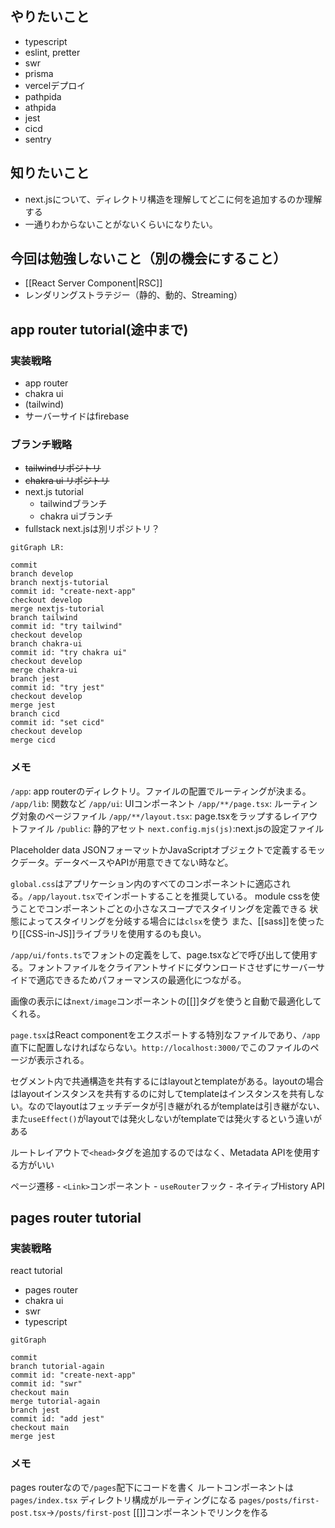 ## やりたいこと
- typescript
- eslint, pretter
- swr
- prisma
- vercelデプロイ
- pathpida
- athpida
- jest
- cicd
- sentry

## 知りたいこと
- next.jsについて、ディレクトリ構造を理解してどこに何を追加するのか理解する
- 一通りわからないことがないくらいになりたい。
## 今回は勉強しないこと（別の機会にすること）
- [[React Server Component|RSC]]
- レンダリングストラテジー（静的、動的、Streaming）

## app router tutorial(途中まで)
### 実装戦略
- app router
- chakra ui
- (tailwind)
- サーバーサイドはfirebase
### ブランチ戦略
- ~~tailwindリポジトリ~~
- ~~chakra ui リポジトリ~~
- next.js tutorial
	- tailwindブランチ
	- chakra uiブランチ
- fullstack next.jsは別リポジトリ？
```mermaid
gitGraph LR:

commit
branch develop
branch nextjs-tutorial
commit id: "create-next-app"
checkout develop
merge nextjs-tutorial
branch tailwind
commit id: "try tailwind"
checkout develop
branch chakra-ui
commit id: "try chakra ui"
checkout develop
merge chakra-ui
branch jest
commit id: "try jest"
checkout develop
merge jest
branch cicd
commit id: "set cicd"
checkout develop
merge cicd
```

### メモ
`/app`: app routerのディレクトリ。ファイルの配置でルーティングが決まる。
`/app/lib`: 関数など
`/app/ui`: UIコンポーネント
`/app/**/page.tsx`: ルーティング対象のページファイル
`/app/**/layout.tsx`: page.tsxをラップするレイアウトファイル
`/public`: 静的アセット
`next.config.mjs(js)`:next.jsの設定ファイル

Placeholder data
	JSONフォーマットかJavaScriptオブジェクトで定義するモックデータ。データベースやAPIが用意できてない時など。

`global.css`はアプリケーション内のすべてのコンポーネントに適応される。`/app/layout.tsx`でインポートすることを推奨している。
module cssを使うことでコンポーネントごとの小さなスコープでスタイリングを定義できる
状態によってスタイリングを分岐する場合には`clsx`を使う
また、[[sass]]を使ったり[[CSS-in-JS]]ライブラリを使用するのも良い。

`/app/ui/fonts.ts`でフォントの定義をして、page.tsxなどで呼び出して使用する。フォントファイルをクライアントサイドにダウンロードさせずにサーバーサイドで適応できるためパフォーマンスの最適化につながる。

画像の表示には`next/image`コンポーネントの[[<Image>]]タグを使うと自動で最適化してくれる。

`page.tsx`はReact componentをエクスポートする特別なファイルであり、`/app`直下に配置しなければならない。`http://localhost:3000/`でこのファイルのページが表示される。

セグメント内で共通構造を共有するにはlayoutとtemplateがある。layoutの場合はlayoutインスタンスを共有するのに対してtemplateはインスタンスを共有しない。なのでlayoutはフェッチデータが引き継がれるがtemplateは引き継がない、また`useEffect()`がlayoutでは発火しないがtemplateでは発火するという違いがある

ルートレイアウトで`<head>`タグを追加するのではなく、Metadata APIを使用する方がいい

ページ遷移
	- `<Link>`コンポーネント
	- `useRouter`フック
	- ネイティブHistory API


## pages router tutorial
### 実装戦略
react tutorial
- pages router
- chakra ui
- swr
- typescript
```mermaid
gitGraph

commit
branch tutorial-again
commit id: "create-next-app"
commit id: "swr"
checkout main
merge tutorial-again
branch jest
commit id: "add jest"
checkout main
merge jest
```
### メモ
pages routerなので`/pages`配下にコードを書く
ルートコンポーネントは`pages/index.tsx`
ディレクトリ構成がルーティングになる
	`pages/posts/first-post.tsx`→`/posts/first-post`
[[<Link>]]コンポーネントでリンクを作る

